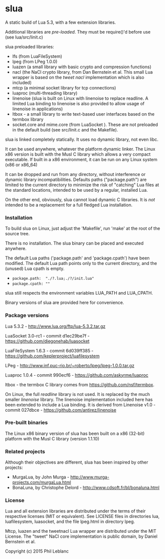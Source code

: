 
# slua

A static build of Lua 5.3, with a few extension libraries. 

Additional libraries are *pre-loaded*. They must be require()'d before use (see lua/src/linit.c)

slua preloaded libraries:
- lfs (from LuaFileSystem)
- lpeg (from LPeg 1.0.0)
- luazen (a small library with basic crypto and compression functions)
- nacl (the NaCl crypto library, from Dan Bernstein et al. This small Lua wrapper is based on the *tweet nacl* implementation which is also included)
- mtcp (a minimal socket library for tcp connections)
- luaproc (multi-threading library)
- linenoise (slua is built on Linux with linenoise to replace readline. A limited Lua binding to linenoise is also provided to allow usage of linenoise in applications)
- ltbox - a small library to write text-based user interfaces based on the termbox library
- socket.core and mime.core (from LuaSocket ). These are not preloaded in the default build (see src/linit.c and the Makefile).

slua is linked completely statically. It uses no dynamic library, not even libc.  

It can be used anywhere, whatever the platform dynamic linker. The Linux x86 version is built with the Musl C library which allows a very compact executable. If built in a x86 environment, it can be run on any Linux system (x86 or x86_64)

It can be dropped and run from any directory, without interference or dynamic library incompatibilities.  Defaults paths ("package.path") are limited to the current directory to minimize the risk of "catching" Lua files at the standard locations, intended to be used by a regular, installed Lua.

On the other end, obviously, slua cannot load dynamic C libraries. It is *not* intended to be a replacement for a full fledged Lua installation.

### Installation

To build slua on Linux, just adjust the 'Makefile', run 'make' at the root of the source tree. 

There is no installation. The slua binary can be placed and executed anywhere. 

The default Lua paths ('package.path' and 'package.cpath') have been modified. The default Lua path points only to the current directory, and the (unused) Lua cpath is empty.
* `package.path:  "./?.lua;./?/init.lua" `
* `package.cpath: "" `

slua still respects the environment variables LUA_PATH and LUA_CPATH.
		
Binary versions of slua are provided here for convenience.


### Package versions

Lua 5.3.2 - http://www.lua.org/ftp/lua-5.3.2.tar.gz

LuaSocket 3.0-rc1 - commit d1ec29be7f - https://github.com/diegonehab/luasocket

LuaFileSystem 1.6.3  - commit 6d039ff385 - https://github.com/keplerproject/luafilesystem
	
LPeg - http://www.inf.puc-rio.br/~roberto/lpeg/lpeg-1.0.0.tar.gz

Luaproc 1.0.4 - commit 990ecf6 - https://github.com/askyrme/luaproc

ltbox - the termbox C library comes from https://github.com/nsf/termbox.

On Linux, the full *readline* library is not used. It is replaced by the much smaller *linenoise* library.  The linenoise implementation included here has been extended to include a Lua binding. It is derived from Linenoise v1.0 - commit 027dbce - https://github.com/antirez/linenoise


### Pre-built binaries

The Linux x86 binary version of  slua has been built on a x86 (32-bit) platform with the Musl C library (version 1.1.10)


### Related projects

Although their objectives are different, slua has been inspired by other projects:
- MurgaLua, by John Murga - http://www.murga-projects.com/murgaLua.html
- BonaLuna, by Christophe Delord - http://www.cdsoft.fr/bl/bonaluna.html

### License

Lua and all extension libraries are distributed under the terms of their respective licenses (MIT or equivalent). See LICENSE files in directories lua, luafilesystem, luasocket, and the file lpeg.html in directory lpeg.

Mtcp, luazen and the tweetnacl Lua wrapper are distributed under the MIT License. The "tweet" NaCl core implementation is public domain, by Daniel Bernstein et al.

Copyright (c) 2015  Phil Leblanc 



